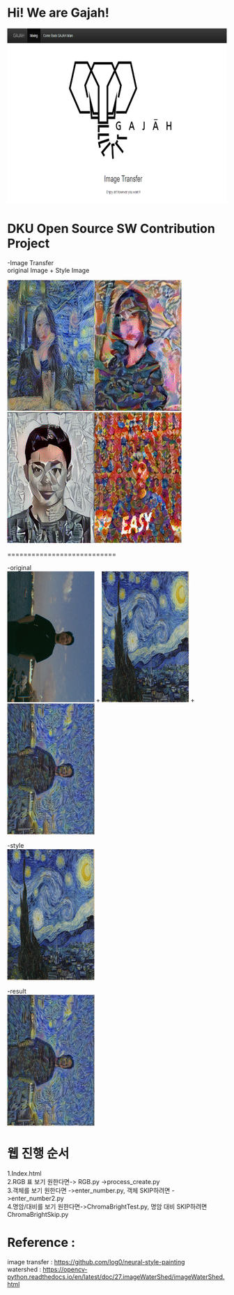 # Hi!  We are Gajah!
 
<img src="https://github.com/gksthd1992/gajah/blob/master/img/image.png" width =800 height = 400>  
  
 DKU Open Source SW Contribution Project  
============================  
-Image Transfer  
original Image + Style Image 
  
<img src="https://github.com/gksthd1992/gajah/blob/master/img/11.png" width =200 height = 300><img src="https://github.com/gksthd1992/gajah/blob/master/img/12.png" width =200 height = 300><img src="https://github.com/gksthd1992/gajah/blob/master/img/13.png" width =200 height = 300><img src="https://github.com/gksthd1992/gajah/blob/master/img/14.png" width =200 height = 300>  

===========================  

-original     
<img src="https://github.com/gksthd1992/gajah/blob/master/ver11.jpg" width =200 height = 300> + <img src="https://github.com/gksthd1992/gajah/blob/master/ver12.jpg" width =200 height = 300> + <img src="https://github.com/gksthd1992/gajah/blob/master/완성본.jpg" width =200 height = 300>

-style  
<img src="https://github.com/gksthd1992/gajah/blob/master/ver12.jpg" width =200 height = 300>

-result  
<img src="https://github.com/gksthd1992/gajah/blob/master/완성본.jpg" width =200 height = 300>


# 웹 진행 순서
1.Index.html  
2.RGB 표 보기 원한다면-> RGB.py
 ->process_create.py  
3.객체를 보기 원한다면 ->enter_number.py, 객체 SKIP하려면 ->enter_number2.py  
4.명암/대비를 보기 원한다면->ChromaBrightTest.py, 명암 대비 SKIP하려면 ChromaBrightSkip.py  


# Reference :

image transfer : https://github.com/log0/neural-style-painting  
watershed : https://opencv-python.readthedocs.io/en/latest/doc/27.imageWaterShed/imageWaterShed.html
